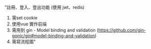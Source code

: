 "註冊、登入、登出功能 (使用 jwt、redis)
1. 需set cookie
2. 使用vue 實作前端
3. 需用到 gin - Model binding and validation
(https://github.com/gin-gonic/gin#model-binding-and-validation)
4. 需寫流程圖"